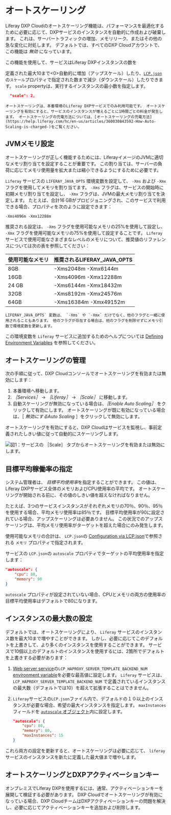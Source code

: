 # オートスケーリング

Liferay DXP Cloudのオートスケーリング機能は、パフォーマンスを最適化するために必要に応じて、DXPサービスのインスタンスを自動的に作成および破棄します。 これは、サーバートラフィックの増加、メモリリーク、またはその他の急な変化に対処します。 デフォルトでは、すべてのDXP Cloudアカウントで、この機能は *無効* になっています。

この機能を使用して、サービスはLiferay DXPインスタンスの数を

定義された最大10まで<0>自動的に増加（アップスケール）したり、[`LCP.json`](../reference/configuration-via-lcp-json.md)の`スケール`プロパティで指定された数まで減少（ダウンスケール）したりできます。 `scale` propertyは、実行するインスタンスの最小数を指定します。</p> 



```json
  "scale": 2,
```




```{note}
オートスケーリングは、本番環境のLiferay DXPサービスでのみ利用可能です。 オートスケーリングを有効にすると、サービスのインスタンスが増えるごとに1時間ごとの料金が発生します。 オートスケーリングの充電方法については、[オートスケーリングの充電方法](https://help.liferay.com/hc/en-us/articles/360030843592-How-Auto-Scaling-is-charged-)をご覧ください。
```




## JVMメモリ設定

オートスケーリングが正しく機能するためには、LiferayイメージのJVMに適切なメモリ割り当てを設定することが重要です。 この割り当ては、サーバーの負荷に応じてメモリ使用量を拡大または縮小できるようにするために必要です。

`Liferay` サービスの `LIFERAY_JAVA_OPTS` 環境変数を設定して、 `-Xms` および `-Xmx` フラグを使用してメモリを割り当てます。 `-Xms` フラグは、サービスの開始時に初期メモリ割り当てを設定し、 `-Xmx` フラグは、JVMの最大メモリ割り当てを決定します。 たとえば、合計16 GBがプロビジョニングされ、このサービスで利用できる場合、プロパティを次のように設定できます：



```
-Xms4096m -Xmx12288m
```


推奨される設定は、 `-Xms` フラグを使用可能なメモリの25%を使用して設定し、 `-Xmx` フラグを使用可能なメモリの75%を使用して設定することです。 `Liferay` サービスで使用可能なさまざまなレベルのメモリについて、推奨値のリファレンスについては次の表を参照してください：

| **使用可能なメモリ** | **推奨されるLIFERAY_JAVA_OPTS** |
|:------------ |:---------------------------- |
| 8GB          | -Xms2048m -Xmx6144m          |
| 16GB         | -Xms4096m -Xmx12288m         |
| 24 GB        | -Xms6144m -Xmx18432m         |
| 32GB         | -Xms8192m -Xmx24576m         |
| 64GB         | -Xms16384m -Xmx49152m        |




```{note}
LIFERAY_JAVA_OPTS` 変数は、 `-Xms` や `-Xmx` だけでなく、他のフラグと一緒に使用されることもあります。 他のフラグが存在する場合は、他のフラグを削除せずにメモリ引数で環境変数を更新します。
```


この環境変数を `Liferay` サービスに追加するためのヘルプについては [Defining Environment Variables](../reference/defining-environment-variables.md) を参照してください。



## オートスケーリングの管理

次の手順に従って、DXP Cloudコンソールでオートスケーリングを有効または無効にします：

1. 本番環境へ移動します。
1. *［Services］* &rarr; *［Liferay］* &rarr; *［Scale］* に移動します。
1. 自動スケーリングが無効になっている場合は、*［Enable Auto Scaling］* をクリックして有効にします。 オートスケーリングが既に有効になっている場合は、［ *無効にするAuto Scaling* ］をクリックして無効にします。

オートスケーリングを有効にすると、DXP Cloudはサービスを監視し、事前定義されたしきい値に従って自動的にスケーリングします。

![図1：サービスの ［Scale］ タブからオートスケーリングを有効または無効にします。](./auto-scaling/images/01.png)



## 目標平均稼働率の指定

システム管理者は、 *目標平均使用率*を指定することができます。 この値は、Liferay DXPサービス全体のメモリおよびCPU使用率の平均です。 オートスケーリングが開始される前に、その値のしきい値を超えなければなりません。

たとえば、3つのサービスインスタンスがそれぞれメモリの70％、90％、95％を使用する場合、平均メモリ使用率は85％です。 目標平均使用率が90に設定されている場合、アップスケーリングは必要ありません。 この状況でのアップスケーリングは、平均メモリ使用率がターゲットを超えた場合にのみ発生します。

使用可能なメモリの合計は、 `LCP.json`の [Configuration via LCP.json](../reference/configuration-via-lcp-json.md)で参照される `メモリ` プロパティで指定されます。

サービスの `LCP.json`の `autoscale` プロパティでターゲットの平均使用率を指定します：



```json
"autoscale": {
    "cpu": 80,
    "memory": 90
}
```


`autoscale` プロパティが設定されていない場合、CPUとメモリの両方の使用率の目標平均使用率はデフォルトで80になります。



## インスタンスの最大数の設定

デフォルトでは、オートスケーリングにより、 `Liferay` サービスのインスタンス数を最大10まで増やすことができます。 しかし、必要に応じてこのデフォルトを上書きして、より多くのインスタンスを使用することができます。 サービスで10個以上のデフォルトのインスタンスを使用するには、2箇所でデフォルトを上書きする必要があります：

1. [Web server service](../platform-services/web-server-service.md)の`LCP_HAPROXY_SERVER_TEMPLATE_BACKEND_NUM` [environment variable](../reference/defining-environment-variables.md)を必要な最高値に設定します。 `Liferay` サービスは、 `LCP_HAPROXY_SERVER_TEMPLATE_BACKEND_NUM` で定義されているインスタンスの最大数（デフォルトでは10）を超えて拡張することはできません。

1. `Liferay`サービスの`LCP.json`ファイル内で、デフォルドの１０以上のインスタンスが必要な場合、希望の最大インスタンスを指定します。 `maxInstances` フィールドを [`autoscale` オブジェクト](#specifying-target-average-utilization)内に設定します。 
   
   

    ```json
    "autoscale": {
        "cpu": 80,
        "memory": 80,
        "maxInstances": 15
    }
    ```


これら両方の設定を更新すると、オートスケーリングは必要に応じて、 `liferay` サービスのインスタンスを新たに定義した最大値まで増やします。



## オートスケーリングとDXPアクティベーションキー

オンプレミスでLiferay DXPを使用するには、通常、アクティベーションキーを展開して検証する必要があります。 DXP Cloudでオートスケーリングが有効になっている場合、DXP CloudチームはDXPアクティベーションキーの問題を解決し、必要に応じてアクティベーションキーを追加および削除します。
